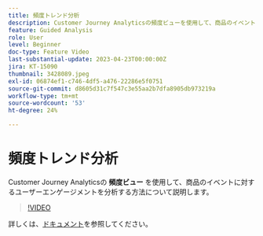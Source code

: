 ```yaml
---
title: 頻度トレンド分析
description: Customer Journey Analyticsの頻度ビューを使用して、商品のイベントに対するユーザーのエンゲージメントを分析する方法について説明します。
feature: Guided Analysis
role: User
level: Beginner
doc-type: Feature Video
last-substantial-update: 2023-04-23T00:00:00Z
jira: KT-15090
thumbnail: 3428089.jpeg
exl-id: 06874ef1-c746-4df5-a476-22286e5f0751
source-git-commit: d8605d31c7f547c3e55aa2b7dfa8905db973219a
workflow-type: tm+mt
source-wordcount: '53'
ht-degree: 24%

---
```


# 頻度トレンド分析

Customer Journey Analyticsの **頻度ビュー** を使用して、商品のイベントに対するユーザーエンゲージメントを分析する方法について説明します。

>[!VIDEO](https://video.tv.adobe.com/v/3428089/?learn=on)

詳しくは、[ドキュメント](https://experienceleague.adobe.com/en/docs/analytics-platform/using/guided-analysis/trends/frequency)を参照してください。
